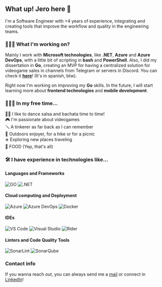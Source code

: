 ## What up! Jero here 👋

I'm a Software Engineer with +4 years of experience, integrating and creating tools that improve the workflow and quality in the engineering teams.

### 👨🏻‍💻 What I'm working on?

Mainly I work with **Microsoft technologies**, like **.NET**, **Azure** and **Azure DevOps**, with a little bit of scripting in **bash** and **PowerShell**. Also, I did my dissertation in **Go**, creating an MVP for having a centralized solution for videogame sales in channels from Telegram or servers in Discord. You can check it [**here**](https://github.com/jero-dev/proyecto-tfg)! (It's in spanish, btw).

Right now I'm working on improving my **Go** skills. In the future, I will start learning more about **frontend technologies** and **mobile development**.

### 🙆🏻‍♂️ In my free time...

🕺🏻 I like to dance salsa and bachata time to time! </br>
🎮 I'm passionate about videogames </br>
🪛 A tinkerer as far back as I can remember </br>
🌄 Outdoors enjoyer, for a hike or for a picnic </br>
✈️ Exploring new places traveling </br>
🍜 FOOD (Yep, that's all)

### 🛠️ I have experience in technologies like...

#### Languages and Frameworks

![GO](https://img.shields.io/badge/Go-00ADD8?style=for-the-badge&logo=go&logoColor=white)
![.NET](https://img.shields.io/badge/.NET-512BD4?style=for-the-badge&logo=dotnet&logoColor=white)

#### Cloud computing and Deployment

![Azure](https://img.shields.io/badge/microsoft%20azure-0089D6?style=for-the-badge&logo=microsoft-azure&logoColor=white)
![Azure DevOps](https://img.shields.io/badge/Azure_DevOps-0078D7?style=for-the-badge&logo=azure-devops&logoColor=white)
![Docker](https://img.shields.io/badge/Docker-2CA5E0?style=for-the-badge&logo=docker&logoColor=white)

#### IDEs
![VS Code](https://img.shields.io/badge/VSCode-0078D4?style=for-the-badge&logo=visual%20studio%20code&logoColor=white)
![Visual Studio](https://img.shields.io/badge/Visual_Studio-5C2D91?style=for-the-badge&logo=visual%20studio&logoColor=white)
![Rider](https://img.shields.io/badge/Rider-000000?style=for-the-badge&logo=Rider&logoColor=white)

#### Linters and Code Quality Tools
![SonarLint](https://img.shields.io/badge/SonarLint-CB2029?style=for-the-badge&logo=sonarlint&logoColor=white)
![SonarQube](https://img.shields.io/badge/Sonarqube-5190cf?style=for-the-badge&logo=sonarqube&logoColor=white)

### Contact info

If you wanna reach out, you can always send me a [mail](mailto:jerocc_dev@outlook.com) or connect in [LinkedIn](https://www.linkedin.com/in/jero-dev/)!
